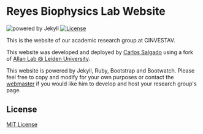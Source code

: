 # Reyes Biophysics Lab Website
![powered by Jekyll](https://img.shields.io/badge/powered_by-Jekyll-yellow.svg)
[![License](https://img.shields.io/github/license/reyeslab/reyeslab.github.io)](https://opensource.org/licenses/MIT)

This is the website of our academic research group at CINVESTAV.

This website was developed and deployed by [Carlos Salgado](https://github.com/socd06/) using a fork of [Allan Lab @ Leiden University](http://www.allanlab.org/).

This website is powered by Jekyll, Ruby, Bootstrap and Bootwatch. Please feel free to copy and modify for your own purposes or contact the [webmaster](mailto:csalgado@uwo.ca) if you would like him to develop and host your research group's page.

## License
[MIT License](https://github.com/socd06/reyeslab/blob/gh-pages/LICENSE)
